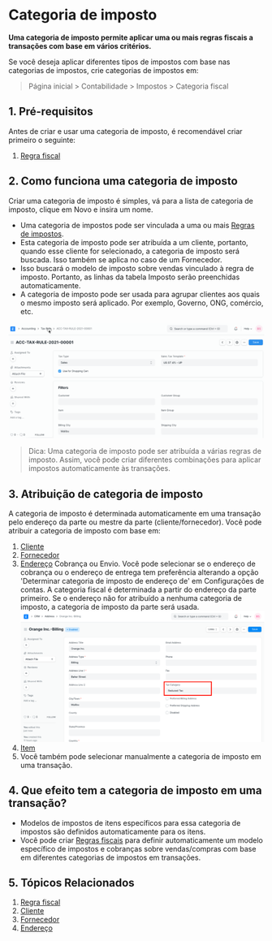 # Categoria de imposto


**Uma categoria de imposto permite aplicar uma ou mais regras fiscais a transações com base em vários critérios.**


Se você deseja aplicar diferentes tipos de impostos com base nas categorias de impostos, crie categorias de impostos em:



> 
> Página inicial > Contabilidade > Impostos > Categoria fiscal
> 
> 
> 


## 1. Pré-requisitos


Antes de criar e usar uma categoria de imposto, é recomendável criar primeiro o seguinte:


1. [Regra fiscal](/docs/pt/accounts/tax-rule)


## 2. Como funciona uma categoria de imposto


Criar uma categoria de imposto é simples, vá para a lista de categoria de imposto, clique em Novo e insira um nome.


* Uma categoria de impostos pode ser vinculada a uma ou mais [Regras de impostos](/docs/pt/accounts/tax-rule).
* Esta categoria de imposto pode ser atribuída a um cliente, portanto, quando esse cliente for selecionado, a categoria de imposto será buscada. Isso também se aplica no caso de um Fornecedor.
* Isso buscará o modelo de imposto sobre vendas vinculado à regra de imposto. Portanto, as linhas da tabela Imposto serão preenchidas automaticamente.
* A categoria de imposto pode ser usada para agrupar clientes aos quais o mesmo imposto será aplicado. Por exemplo, Governo, ONG, comércio, etc.


![Categoria fiscal na fatura de vendas](/files/tax-category-in-invoice.gif)



> 
> Dica: Uma categoria de imposto pode ser atribuída a várias regras de imposto. Assim, você pode criar diferentes combinações para aplicar impostos automaticamente às transações.
> 
> 
> 


## 3. Atribuição de categoria de imposto


A categoria de imposto é determinada automaticamente em uma transação pelo endereço da parte ou mestre da parte (cliente/fornecedor). Você pode atribuir a categoria de imposto com base em:


1. [Cliente](/docs/pt/CRM/customer)
2. [Fornecedor](/docs/pt/buying/supplier)
3. [Endereço](/docs/pt/CRM/address) Cobrança ou Envio.
Você pode selecionar se o endereço de cobrança ou o endereço de entrega tem preferência alterando a opção 'Determinar categoria de imposto de endereço de' em Configurações de contas. A categoria fiscal é determinada a partir do endereço da parte primeiro. Se o endereço não for atribuído a nenhuma categoria de imposto, a categoria de imposto da parte será usada.
 ![Tax Cat Address](/files/tax-category-in-address.png)
4. [Item](/docs/pt/stock/item#316-item-tax)
5. Você também pode selecionar manualmente a categoria de imposto em uma transação.


## 4. Que efeito tem a categoria de imposto em uma transação?


* Modelos de impostos de itens específicos para essa categoria de impostos são definidos automaticamente para os itens.
* Você pode criar [Regras fiscais]({{docs_base_url}}/user/manual/en/accounts/tax-rule) para definir automaticamente um modelo específico de impostos e cobranças sobre vendas/compras com base em diferentes categorias de impostos em transações.


## 5. Tópicos Relacionados


1. [Regra fiscal](/docs/pt/accounts/tax-rule)
2. [Cliente](/docs/pt/CRM/customer)
3. [Fornecedor](/docs/pt/buying/supplier)
4. [Endereço](/docs/pt/CRM/address)
